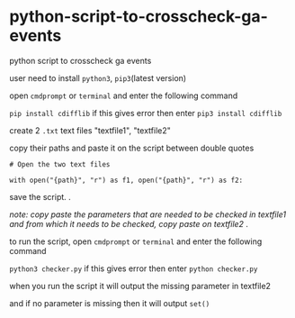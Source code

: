 # python-script-to-crosscheck-ga-events
python script to crosscheck ga events


user need to install `python3`, `pip3`(latest version)


open `cmdprompt` or `terminal` and enter the following command 

`pip install cdifflib` if this gives error then enter `pip3 install cdifflib`


create 2 `.txt` text files "textfile1", "textfile2"

copy their paths and paste it on the script between double quotes


`# Open the two text files`

`with open("{path}", "r") as f1, open("{path}", "r") as f2:`

 save the script.
 .
 
 *note: copy paste the parameters that are needed to be checked in textfile1 and from which it needs to be checked, copy paste on textfile2*
.

to run the script, open `cmdprompt` or `terminal` and enter the following command

`python3 checker.py` if this gives error then enter `python checker.py`


when you run the script it will output the missing parameter in textfile2

and if no parameter is missing then it will output `set()`
